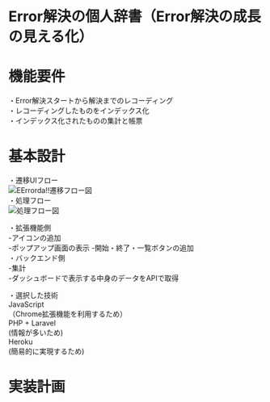 # Error解決の個人辞書（Error解決の成長の見える化）

# 機能要件
・Error解決スタートから解決までのレコーディング<br>
・レコーディングしたものをインデックス化<br>
・インデックス化されたものの集計と帳票<br>



# 基本設計
・遷移UIフロー<br>
![EErrorda!!遷移フロー図](https://user-images.githubusercontent.com/75469934/152122934-9893a020-99c6-4421-aa54-d00b5c42e150.jpeg)
 <br>
  ・処理フロー<br>
 ![処理フロー図](https://user-images.githubusercontent.com/75469934/152130169-f2e789b3-f88a-4a95-a72e-a0a18b9b15e4.jpeg)
<br>


・拡張機能側<br>
-アイコンの追加<br>
-ポップアップ画面の表示
-開始・終了・一覧ボタンの追加<br>
・バックエンド側<br>
-集計<br>
-ダッシュボードで表示する中身のデータをAPIで取得<br>

・選択した技術<br>
JavaScript <br>
（Chrome拡張機能を利用するため）<br>
PHP + Laravel <br>
(情報が多いため)<br>
Heroku <br>
(簡易的に実現するため)<br>




# 実装計画

